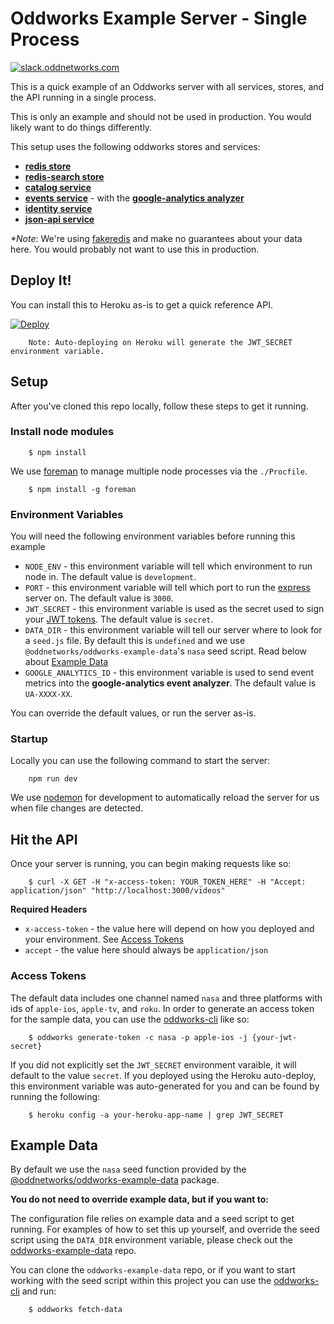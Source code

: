 # Oddworks Example Server - Single Process

[![slack.oddnetworks.com](http://slack.oddnetworks.com/badge.svg)](http://slack.oddnetworks.com)

This is a quick example of an Oddworks server with all services, stores, and the API running in a single process.

This is only an example and should not be used in production. You would likely want to do things differently.

This setup uses the following oddworks stores and services:

- __[redis store](https://github.com/oddnetworks/oddworks/tree/master/lib/stores/redis)__
- __[redis-search store](https://github.com/oddnetworks/oddworks/tree/master/lib/stores/redis-search)__
- __[catalog service](https://github.com/oddnetworks/oddworks/blob/master/lib/services/catalog)__
- __[events service](https://github.com/oddnetworks/oddworks/blob/master/lib/services/events)__ - with the __[google-analytics analyzer](https://github.com/oddnetworks/oddworks/tree/master/lib/services/events/analyzers)__
- __[identity service](https://github.com/oddnetworks/oddworks/tree/master/lib/services/identity)__
- __[json-api service](https://github.com/oddnetworks/oddworks/tree/master/lib/services/json-api)__

_*Note_: We're using [fakeredis](https://www.npmjs.com/package/fakeredis) and make no guarantees about your data here. You would probably not want to use this in production.

## Deploy It!

You can install this to Heroku as-is to get a quick reference API.

[![Deploy](https://www.herokucdn.com/deploy/button.svg)](https://heroku.com/deploy)

		Note: Auto-deploying on Heroku will generate the JWT_SECRET environment variable.

## Setup

After you've cloned this repo locally, follow these steps to get it running.

### Install node modules

		$ npm install

We use [foreman](https://www.npmjs.com/package/foreman) to manage multiple node processes via the `./Procfile`.

		$ npm install -g foreman


### Environment Variables

You will need the following environment variables before running this example

- `NODE_ENV` - this environment variable will tell which environment to run node in. The default value is `development`.
- `PORT` - this environment variable will tell which port to run the [express](https://www.npmjs.com/package/express) server on. The default value is `3000`.
- `JWT_SECRET` - this environment variable is used as the secret used to sign your [JWT tokens](https://jwt.io/). The default value is `secret`.
- `DATA_DIR` - this environment variable will tell our server where to look for a `seed.js` file. By default this is `undefined` and we use `@oddnetworks/oddworks-example-data`'s `nasa` seed script. Read below about [Example Data](#example-data)
- `GOOGLE_ANALYTICS_ID` - this environment variable is used to send event metrics into the __google-analytics event analyzer__. The default value is `UA-XXXX-XX`.

You can override the default values, or run the server as-is.

### Startup

Locally you can use the following command to start the server:

		npm run dev

We use [nodemon](https://www.npmjs.com/package/nodemon) for development to automatically reload the server for us when file changes are detected.

## Hit the API

Once your server is running, you can begin making requests like so:

		$ curl -X GET -H "x-access-token: YOUR_TOKEN_HERE" -H "Accept: application/json" "http://localhost:3000/videos"

__Required Headers__

- `x-access-token` - the value here will depend on how you deployed and your environment. See [Access Tokens](#access-tokens)
- `accept` - the value here should always be `application/json`

### Access Tokens

The default data includes one channel named `nasa` and three platforms with ids of `apple-ios`, `apple-tv`, and `roku`. In order to generate an access token for the sample data, you can use the [oddworks-cli](https://www.npmjs.com/package/@oddnetworks/oddworks-cli) like so:

		$ oddworks generate-token -c nasa -p apple-ios -j {your-jwt-secret}

If you did not explicitly set the `JWT_SECRET` environment varaible, it will default to the value `secret`. If you deployed using the Heroku auto-deploy, this environment variable was auto-generated for you and can be found by running the following:

		$ heroku config -a your-heroku-app-name | grep JWT_SECRET

## Example Data

By default we use the `nasa` seed function provided by the [@oddnetworks/oddworks-example-data](https://www.npmjs.com/package/@oddnetworks/oddworks-example-data) package.

__You do not need to override example data, but if you want to:__

The configuration file relies on example data and a seed script to get running. For examples of how to set this up yourself, and override the seed script using the `DATA_DIR` environment variable, please check out the [oddworks-example-data](https://github.com/oddnetworks/oddworks-example-data) repo.

You can clone the `oddworks-example-data` repo, or if you want to start working with the seed script within this project you can use the [oddworks-cli](https://www.npmjs.com/package/@oddnetworks/oddworks-cli) and run:

		$ oddworks fetch-data

